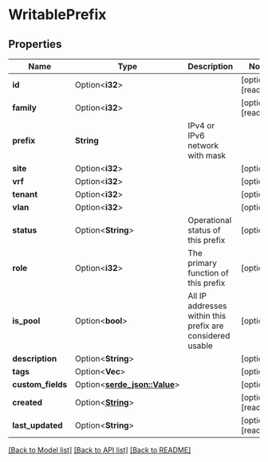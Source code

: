 # WritablePrefix

## Properties

Name | Type | Description | Notes
------------ | ------------- | ------------- | -------------
**id** | Option<**i32**> |  | [optional][readonly]
**family** | Option<**i32**> |  | [optional][readonly]
**prefix** | **String** | IPv4 or IPv6 network with mask | 
**site** | Option<**i32**> |  | [optional]
**vrf** | Option<**i32**> |  | [optional]
**tenant** | Option<**i32**> |  | [optional]
**vlan** | Option<**i32**> |  | [optional]
**status** | Option<**String**> | Operational status of this prefix | [optional]
**role** | Option<**i32**> | The primary function of this prefix | [optional]
**is_pool** | Option<**bool**> | All IP addresses within this prefix are considered usable | [optional]
**description** | Option<**String**> |  | [optional]
**tags** | Option<**Vec<String>**> |  | [optional]
**custom_fields** | Option<[**serde_json::Value**](.md)> |  | [optional]
**created** | Option<[**String**](string.md)> |  | [optional][readonly]
**last_updated** | Option<**String**> |  | [optional][readonly]

[[Back to Model list]](../README.md#documentation-for-models) [[Back to API list]](../README.md#documentation-for-api-endpoints) [[Back to README]](../README.md)



